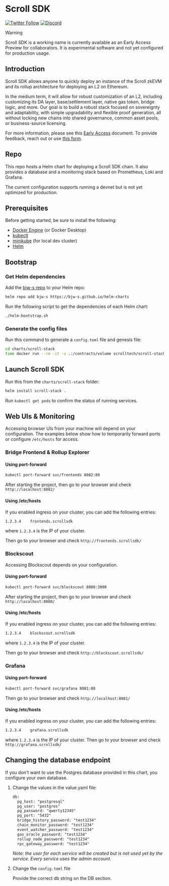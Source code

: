 # Scroll SDK
[![Twitter Follow](https://img.shields.io/twitter/follow/Scroll_ZKP?style=social)](https://twitter.com/Scroll_ZKP)
[![Discord](https://img.shields.io/discord/984015101017346058?color=%235865F2&label=Discord&logo=discord&logoColor=%23fff)](https://discord.gg/scroll)

> [!WARNING]
> Scroll SDK is a working name is currently available as an Early Access Preview for collaborators. It is experimental software and not yet configured for production usage.

## Introduction

Scroll SDK allows anyone to quickly deploy an instance of the Scroll zkEVM and its rollup architecture for deploying an L2 on Ethereum.

In the medium term, it will allow for robust customization of an L2, including customizing its DA layer, base/settlement layer, native gas token, bridge logic, and more. Our goal is to build a robust stack focused on sovereignty and adaptability, with simple upgradability and flexible proof generation, all without locking new chains into shared governance, common asset pools, or business-source licensing.

For more information, please see this [Early Access](https://scrollzkp.notion.site/Scroll-SDK-Early-Access-Feedback-Request-74272ce6a0ae4c1d8f5c1d836df1f410?pvs=4) document. To provide feedback, reach out or use [this form](https://tally.so/r/3xQdNr).

## Repo
This repo hosts a Helm chart for deploying a Scroll SDK chain. 
It also provides a database and a monitoring stack based on Prometheus, Loki and Grafana.

The current configuration supports running a devnet but is not yet optimized for production.

## Prerequisites
Before getting started, be sure to install the following:
- [Docker Engine](https://docs.docker.com/engine/install/) (or Docker Desktop)
- [kubectl](https://kubernetes.io/docs/tasks/tools/)
- [minikube](https://minikube.sigs.k8s.io/docs/start/) (for local dev cluster)
- [Helm](https://helm.sh/docs/intro/install/)

## Bootstrap
### Get Helm dependencies
Add the [bjw-s repo](https://github.com/bjw-s/helm-charts) to your Helm repo:
```bash
helm repo add bjw-s https://bjw-s.github.io/helm-charts
```
Run the following script to get the dependencies of each Helm chart:
```bash
./helm-bootstrap.sh
```

### Generate the config files
Run this command to generate a `config.toml` file and genesis file:
```bash
cd charts/scroll-stack
time docker run --rm -it -v .:/contracts/volume scrolltech/scroll-stack-contracts:gen-configs-fc0cb979
```

## Launch Scroll SDK
Run this from the `charts/scroll-stack` folder:
```bash
helm install scroll-stack . 
```

Run `kubectl get pods` to confirm the status of running services.

## Web UIs & Monitoring

Accessing browser UIs from your machine will depend on your configuration. The examples below show how to temporarily forward ports or configure `/etc/hosts` for access.

### Bridge Frontend & Rollup Explorer

#### Using port-forward

```bash
kubectl port-forward svc/frontends 8082:80
```

  After starting the project, then go to your browser and check `http://localhost:8082/`

#### Using /etc/hosts
If you enabled ingress on your cluster, you can add the following entries:

```txt
1.2.3.4    frontends.scrollsdk
```

where `1.2.3.4` is the IP of your cluster.

Then go to your browser and check `http://frontends.scrollsdk/`

### Blockscout
Accessing Blockscout depends on your configuration.

#### Using port-forward

```bash
kubectl port-forward svc/blockscout 8080:3000
```

  After starting the project, then go to your browser and check `http://localhost:8080/`

#### Using /etc/hosts
If you enabled ingress on your cluster, you can add the following entries:

```txt
1.2.3.4    blockscout.scrollsdk
```

where `1.2.3.4` is the IP of your cluster.

Then go to your browser and check `http://blockscout.scrollsdk/`

### Grafana
#### Using port-forward

```bash
kubectl port-forward svc/grafana 8081:80
```
Then go to your browser and check `http://localhost:8081/`

#### Using /etc/hosts

If you enabled ingress on your cluster, you can add the following entries:

```txt
1.2.3.4    grafana.scrollsdk
```

where `1.2.3.4` is the IP of your cluster.
Then go to your browser and check `http://grafana.scrollsdk/`

## Changing the database endpoint

If you don't want to use the Postgres database provided in this chart, you configure your own database.

1. Change the values in the value.yaml file:

    ```txt
    db:
      pg_host: "postgresql"
      pg_user: "postgres"
      pg_password: "qwerty12345"
      pg_port: "5432"
      bridge_history_password: "test1234"
      chain_monitor_password: "test1234"
      event_watcher_password: "test1234"
      gas_oracle_password: "test1234"
      rollup_node_password: "test1234"
      rpc_gateway_password: "test1234"
    ```
    _Note: the user for each service will be created but is not used yet by the service. Every service uses the admin account._

2. Change the `config.toml` file

    Provide the correct db string on the DB section.
